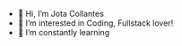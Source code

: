 - 👋 Hi, I’m Jota Collantes
- 👀 I’m interested in Coding, Fullstack lover!
- 🌱 I’m constantly learning
